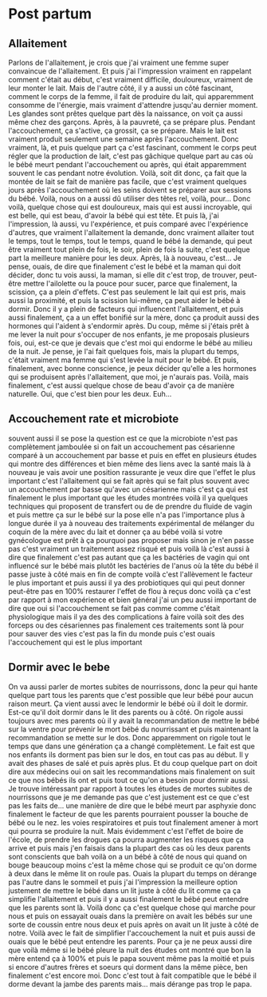# Post partum 

## Allaitement 

Parlons de l'allaitement, je crois que j'ai vraiment une femme super convaincue de l'allaitement.
Et puis j'ai l'impression vraiment en rappelant comment c'était au début, c'est vraiment difficile, douloureux, vraiment de leur monter le lait.
Mais de l'autre côté, il y a aussi un côté fascinant, comment le corps de la femme, il fait de produire du lait, qui apparemment consomme de l'énergie, mais vraiment d'attendre jusqu'au dernier moment.
Les glandes sont prêtes quelque part dès la naissance, on voit ça aussi même chez des garçons.
Après, à la pauvreté, ça se prépare plus.
Pendant l'accouchement, ça s'active, ça grossit, ça se prépare.
Mais le lait est vraiment produit seulement une semaine après l'accouchement.
Donc vraiment, là, et puis quelque part ça c'est fascinant, comment le corps peut régler que la production de lait, c'est pas gâchique quelque part au cas où le bébé meurt pendant l'accouchement ou après, qui était apparemment souvent le cas pendant notre évolution.
Voilà, soit dit donc, ça fait que la montée de lait se fait de manière pas facile, que c'est vraiment quelques jours après l'accouchement où les seins doivent se préparer aux sessions du bébé.
Voilà, nous on a aussi dû utiliser des têtes rel, voilà, pour...
Donc voilà, quelque chose qui est douloureux, mais qui est aussi incroyable, qui est belle, qui est beau, d'avoir la bébé qui est tête.
Et puis là, j'ai l'impression, là aussi, vu l'expérience, et puis comparé avec l'expérience d'autres, que vraiment l'allaitement la demande, donc vraiment allaiter tout le temps, tout le temps, tout le temps, quand le bébé la demande, qui peut être vraiment tout plein de fois, le soir, plein de fois la suite, c'est quelque part la meilleure manière pour les deux.
Après, là à nouveau, c'est...
Je pense, ouais, de dire que finalement c'est le bébé et la maman qui doit décider, donc tu vois aussi, la maman, si elle dit c'est trop, de trouver, peut-être mettre l'ailolette ou la pouce pour sucer, parce que finalement, la scission, ça a plein d'effets.
C'est pas seulement le lait qui est pris, mais aussi la proximité, et puis la scission lui-même, ça peut aider le bébé à dormir.
Donc il y a plein de facteurs qui influencent l'allaitement, et puis aussi finalement, ça a un effet bonifié sur la mère, donc ça produit aussi des hormones qui l'aident à s'endormir après.
Du coup, même si j'étais prêt à me lever la nuit pour s'occuper de nos enfants, je me proposais plusieurs fois, oui, est-ce que je devais que c'est moi qui endorme le bébé au milieu de la nuit.
Je pense, je l'ai fait quelques fois, mais la plupart du temps, c'était vraiment ma femme qui s'est levée la nuit pour le bébé.
Et puis, finalement, avec bonne conscience, je peux décider qu'elle a les hormones qui se produisent après l'allaitement, que moi, je n'aurais pas.
Voilà, mais finalement, c'est aussi quelque chose de beau d'avoir ça de manière naturelle.
Oui, que c'est bien pour les deux.
Euh...

## Accouchement rate et microbiote

souvent aussi il se pose la question est ce que la microbiote n'est pas complètement
jamboulée si on fait un accouchement pas césarienne comparé à un accouchement par
basse et puis en effet en plusieurs études qui montre des différences et bien même des liens
avec la santé mais là à nouveau je vais avoir une position rassurante je veux dire que l'effet
le plus important c'est l'allaitement qui se fait après qui se fait plus souvent avec un
accouchement par basse qu'avec un césarienne mais c'est ça qui est finalement le plus important
que les études montrées voilà il ya quelques techniques qui proposent de transfert ou de
de prendre du fluide de vagin et puis mettre ça sur le bébé sur la pose elle n'a pas l'importance
plus à longue durée il ya à nouveau des traitements expérimental de mélanger du coquin de la mère
avec du lait et donner ça au bébé voilà si votre gynécologue est prêt à ça pourquoi pas proposer
mais sinon je n'en passe pas c'est vraiment un traitement assez risqué et puis voilà là c'est aussi à dire
que finalement c'est pas autant que ça les bactéries de vagin qui ont influencé sur le bébé mais plutôt
les bactéries de l'anus où la tête du bébé il passe juste à côté mais en fin de compte voilà c'est
l'allèvement le facteur le plus important et puis aussi il ya des probiotiques qui qui peut donner
peut-être pas en 100% restaurer l'effet de flou à reçus donc voilà ça c'est par rapport à mon expérience
et bien général j'ai un peu aussi important de dire que oui si l'accouchement se fait pas comme
comme c'était physiologique mais il ya des des complications à faire voilà soit des
des forceps ou des césariennes pas finalement ces traitements sont là pour pour sauver des vies
c'est pas la fin du monde puis c'est ouais l'accouchement qui est le plus important


## Dormir avec le bebe

On va aussi parler de mortes subites de nourrissons, donc la peur qui hante quelque part tous les parents que c'est possible que leur bébé pour aucun raison meurt.
Ça vient aussi avec le lendormir le bébé où il doit le dormir.
Est-ce qu'il doit dormir dans le lit des parents ou à côté.
On rigole aussi toujours avec mes parents où il y avait la recommandation de mettre le bébé sur la ventre pour prévenir le mort bébé du nourrissant et puis maintenant la recommandation se mette sur le dos.
Donc apparemment on rigole tout le temps que dans une génération ça a changé complètement.
Le fait est que nos enfants ils dorment pas bien sur le dos, en tout cas pas au début.
Il y avait des phases de salé et puis après plus.
Et du coup quelque part on doit dire aux médecins oui on sait les recommandations mais finalement on suit ce que nos bébés ils ont et puis tout ce qu'on a besoin pour dormir aussi.
Je trouve intéressant par rapport à toutes les études de mortes subites de nourrissons que je me demande pas que c'est justement est ce que c'est pas les faits de...
une manière de dire que le bébé meurt par asphyxie donc finalement le facteur de que les parents pourraient pousser la bouche de bébé ou le nez.
les voies respiratoires et puis tout finalement amener à mort qui pourra se produire la nuit.
Mais évidemment c'est l'effet de boire de l'école, de prendre les drogues ça pourra augmenter les risques que ça arrive et puis mais j'en faisais dans la plupart des cas où les deux parents sont conscients que bah voilà on a un bébé à côté de nous qui quand on bouge beaucoup moins c'est la même chose qui se produit ce qu'on dorme à deux dans le même lit on roule pas.
Ouais la plupart du temps on dérange pas l'autre dans le sommeil et puis j'ai l'impression la meilleure option justement de mettre le bébé dans un lit juste à côté du lit comme ça ça simplifie l'allaitement et puis il y a aussi finalement le bébé peut entendre que les parents sont là.
Voilà donc ça c'est quelque chose qui marche pour nous et puis on essayait ouais dans la première on avait les bébés sur une sorte de coussin entre nous deux et puis après on avait un lit juste à côté de notre.
Voilà avec le fait de simplifier l'accouchement la nuit et puis aussi de ouais que le bébé peut entendre les parents.
Pour ça je ne peux aussi dire que voilà même si le bébé pleure la nuit des études ont montré que bon la mère entend ça à 100% et puis le papa souvent même pas la moitié et puis si encore d'autres frères et soeurs qui dorment dans la même pièce, ben finalement c'est encore moi.
Donc c'est tout à fait compatible que le bébé il dorme devant la jambe des parents mais...
mais dérange pas trop le papa.


